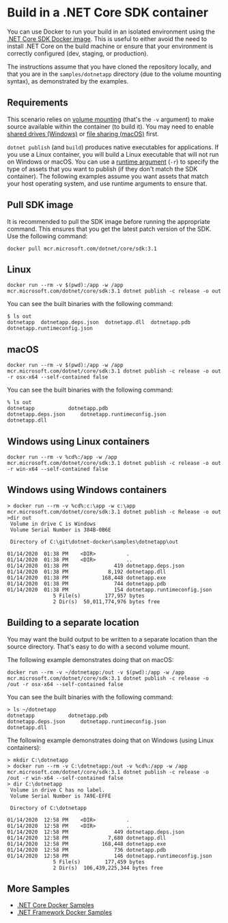 # Build in a .NET Core SDK container

You can use Docker to run your build in an isolated environment using the [.NET Core SDK Docker image](https://hub.docker.com/_/microsoft-dotnet-core-sdk/). This is useful to either avoid the need to install .NET Core on the build machine or ensure that your environment is correctly configured (dev, staging, or production).

The instructions assume that you have cloned the repository locally, and that you are in the `samples/dotnetapp` directory (due to the volume mounting syntax), as demonstrated by the examples.

## Requirements

This scenario relies on [volume mounting](https://docs.docker.com/engine/admin/volumes/volumes/) (that's the `-v` argument) to make source available within the container (to build it). You may need to enable [shared drives (Windows)](https://docs.docker.com/docker-for-windows/#shared-drives) or [file sharing (macOS)](https://docs.docker.com/docker-for-mac/#file-sharing) first.

`dotnet publish` (and `build`) produces native executables for applications. If you use a Linux container, you will build a Linux executable that will not run on Windows or macOS. You can use a [runtime argument](https://docs.microsoft.com/en-us/dotnet/core/rid-catalog) (`-r`) to specify the type of assets that you want to publish (if they don't match the SDK container). The following examples assume you want assets that match your host operating system, and use runtime arguments to ensure that.

## Pull SDK image

It is recommended to pull the SDK image before running the appropriate command. This ensures that you get the latest patch version of the SDK. Use the following command:

```console
docker pull mcr.microsoft.com/dotnet/core/sdk:3.1
```

## Linux

```console
docker run --rm -v $(pwd):/app -w /app mcr.microsoft.com/dotnet/core/sdk:3.1 dotnet publish -c release -o out
```

You can see the built binaries with the following command:

```console
$ ls out
dotnetapp  dotnetapp.deps.json  dotnetapp.dll  dotnetapp.pdb  dotnetapp.runtimeconfig.json
```

## macOS

```console
docker run --rm -v $(pwd):/app -w /app mcr.microsoft.com/dotnet/core/sdk:3.1 dotnet publish -c release -o out -r osx-x64 --self-contained false
```

You can see the built binaries with the following command:

```console
% ls out
dotnetapp			dotnetapp.pdb
dotnetapp.deps.json		dotnetapp.runtimeconfig.json
dotnetapp.dll
```

## Windows using Linux containers

```console
docker run --rm -v %cd%:/app -w /app mcr.microsoft.com/dotnet/core/sdk:3.1 dotnet publish -c release -o out -r win-x64 --self-contained false
```

## Windows using Windows containers

```console
> docker run --rm -v %cd%:c:\app -w c:\app mcr.microsoft.com/dotnet/core/sdk:3.1 dotnet publish -c Release -o out
>dir out
 Volume in drive C is Windows
 Volume Serial Number is 384B-0B6E

 Directory of C:\git\dotnet-docker\samples\dotnetapp\out

01/14/2020  01:38 PM    <DIR>          .
01/14/2020  01:38 PM    <DIR>          ..
01/14/2020  01:38 PM               419 dotnetapp.deps.json
01/14/2020  01:38 PM             8,192 dotnetapp.dll
01/14/2020  01:38 PM           168,448 dotnetapp.exe
01/14/2020  01:38 PM               744 dotnetapp.pdb
01/14/2020  01:38 PM               154 dotnetapp.runtimeconfig.json
               5 File(s)        177,957 bytes
               2 Dir(s)  50,011,774,976 bytes free
```

## Building to a separate location

You may want the build output to be written to a separate location than the source directory. That's easy to do with a second volume mount.

The following example demonstrates doing that on macOS:

```console
docker run --rm -v ~/dotnetapp:/out -v $(pwd):/app -w /app mcr.microsoft.com/dotnet/core/sdk:3.1 dotnet publish -c release -o /out -r osx-x64 --self-contained false
```

You can see the built binaries with the following command:

```console
> ls ~/dotnetapp
dotnetapp			dotnetapp.pdb
dotnetapp.deps.json		dotnetapp.runtimeconfig.json
dotnetapp.dll
```

The following example demonstrates doing that on Windows (using Linux containers):

```console
> mkdir C:\dotnetapp
> docker run --rm -v C:\dotnetapp:/out -v %cd%:/app -w /app mcr.microsoft.com/dotnet/core/sdk:3.1 dotnet publish -c release -o /out -r win-x64 --self-contained false
> dir C:\dotnetapp
 Volume in drive C has no label.
 Volume Serial Number is 7A9E-EFFE

 Directory of C:\dotnetapp

01/14/2020  12:58 PM    <DIR>          .
01/14/2020  12:58 PM    <DIR>          ..
01/14/2020  12:58 PM               449 dotnetapp.deps.json
01/14/2020  12:58 PM             7,680 dotnetapp.dll
01/14/2020  12:58 PM           168,448 dotnetapp.exe
01/14/2020  12:58 PM               736 dotnetapp.pdb
01/14/2020  12:58 PM               146 dotnetapp.runtimeconfig.json
               5 File(s)        177,459 bytes
               2 Dir(s)  106,439,225,344 bytes free
```

## More Samples

* [.NET Core Docker Samples](../README.md)
* [.NET Framework Docker Samples](https://github.com/microsoft/dotnet-framework-docker/blob/master/samples/README.md)

